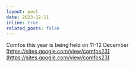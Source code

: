 ```yaml
---
layout: post
date: 2023-12-11 
inline: true
related_posts: false
---
```


Comfos this year is being held on 11-12 December [https://sites.google.com/view/comfos23](https://sites.google.com/view/comfos23) 
